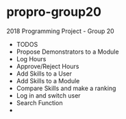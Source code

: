 # propro-group20
2018 Programming Project - Group 20
- TODOS
- Propose Demonstrators to a Module
- Log Hours
- Approve/Reject Hours
- Add Skills to a User
- Add Skills to a Module
- Compare Skills and make a ranking
- Log in and switch user
- Search Function
- 